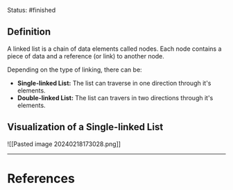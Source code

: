 Status: #finished 
## Definition
A linked list is a chain of data elements called nodes. Each node contains a piece of data and a reference (or link) to another node.   
  
Depending on the type of linking, there can be:
- **Single-linked List:** The list can traverse in one direction through it's elements. 
- **Double-linked List:** The list can travers in two directions through it's elements. 

## Visualization of a Single-linked List
![[Pasted image 20240218173028.png]]




---
# References
